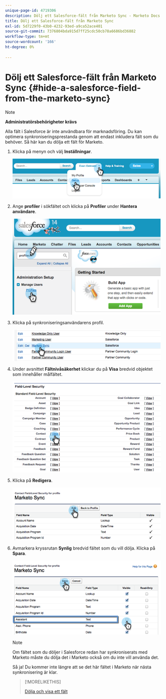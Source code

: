```yaml
---
unique-page-id: 4719306
description: Dölj ett Salesforce-fält från Marketo Sync - Marketo Docs - produktdokumentation
title: Dölj ett Salesforce-fält från Marketo Sync
exl-id: 5d7229f0-43b0-4232-93ed-a9ca52ace401
source-git-commit: 7376804bda915d7ff25cdc50cb78a6686bd36882
workflow-type: tm+mt
source-wordcount: '166'
ht-degree: 0%

---
```


# Dölj ett Salesforce-fält från Marketo Sync {#hide-a-salesforce-field-from-the-marketo-sync}

>[!NOTE]
>
>**Administratörsbehörigheter krävs**

Alla fält i Salesforce är inte användbara för marknadsföring. Du kan optimera synkroniseringsprestanda genom att endast inkludera fält som du behöver. Så här kan du dölja ett fält för Marketo.

1. Klicka på menyn och välj **Inställningar**.

   ![](assets/image2015-6-30-15-3a11-3a23.png)

1. Ange **profiler** i sökfältet och klicka på **Profiler** under **Hantera användare**.

   ![](assets/image2015-6-30-15-3a12-3a46.png)

1. Klicka på synkroniseringsanvändarens profil.

   ![](assets/image2015-6-30-15-3a17-3a38.png)

1. Under avsnittet **Fältnivåsäkerhet** klickar du på **Visa** bredvid objektet som innehåller målfältet.

   ![](assets/image2015-6-30-15-3a24-3a32.png)

1. Klicka på **Redigera**.

   ![](assets/image2015-6-30-15-3a25-3a42.png)

1. Avmarkera kryssrutan **Synlig** bredvid fältet som du vill dölja. Klicka på **Spara**.

   ![](assets/image2015-6-30-15-3a27-3a16.png)

   >[!NOTE]
   >
   >Om fältet som du döljer i Salesforce redan har synkroniserats med Marketo måste du dölja det i Marketo också om du inte vill använda det.

   Så ja! Du kommer inte längre att se det här fältet i Marketo när nästa synkronisering är klar.

   >[!MORELIKETHIS]
   >
   >[Dölja och visa ett fält](/help/marketo/product-docs/administration/field-management/hide-and-unhide-a-field.md)

